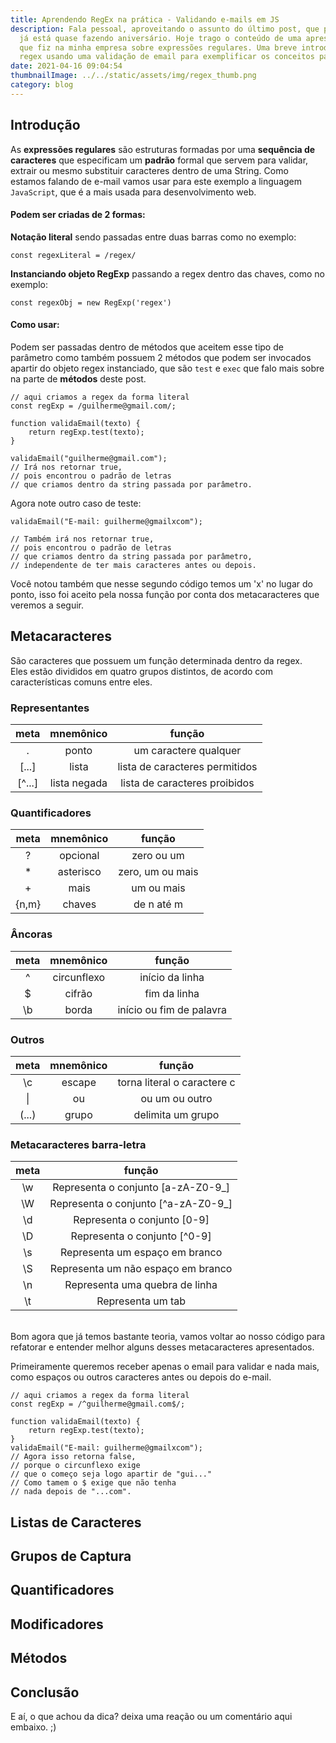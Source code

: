 ```yaml
---
title: Aprendendo RegEx na prática - Validando e-mails em JS
description: Fala pessoal, aproveitando o assunto do último post, que por sinal
  já está quase fazendo aniversário. Hoje trago o conteúdo de uma apresentação
  que fiz na minha empresa sobre expressões regulares. Uma breve introdução as
  regex usando uma validação de email para exemplificar os conceitos passados.
date: 2021-04-16 09:04:54
thumbnailImage: ../../static/assets/img/regex_thumb.png
category: blog
---
```

## Introdução
As **expressões regulares** são estruturas formadas por uma **sequência de caracteres** que especificam um **padrão** formal que servem para validar, extrair ou mesmo substituir caracteres dentro de uma String.
Como estamos falando de e-mail vamos usar para este exemplo a linguagem `JavaScript`, que é a mais usada para desenvolvimento web.

#### Podem ser criadas de 2 formas:   
**Notação literal** sendo passadas entre duas barras como no exemplo:  

```JS
const regexLiteral = /regex/
```

**Instanciando objeto RegExp** passando a regex dentro das chaves, como no exemplo:

```JS
const regexObj = new RegExp('regex')
```

#### Como usar:
Podem ser passadas dentro de métodos que aceitem esse tipo de parâmetro como também possuem 2 métodos que podem ser invocados apartir do objeto regex instanciado, que são `test` e `exec` que falo mais sobre na parte de **métodos** deste post.  

```JS
// aqui criamos a regex da forma literal
const regExp = /guilherme@gmail.com/;

function validaEmail(texto) {
    return regExp.test(texto);
}

validaEmail("guilherme@gmail.com");
// Irá nos retornar true,
// pois encontrou o padrão de letras
// que criamos dentro da string passada por parâmetro.
```

Agora note outro caso de teste:  
```JS
validaEmail("E-mail: guilherme@gmailxcom");

// Também irá nos retornar true,
// pois encontrou o padrão de letras
// que criamos dentro da string passada por parâmetro,
// independente de ter mais caracteres antes ou depois.
```

Você notou também que nesse segundo código temos um 'x' no lugar do ponto, isso foi aceito pela nossa função por conta dos metacaracteres que veremos a seguir.

## Metacaracteres
São caracteres que possuem um função determinada dentro da regex.  
Eles estão divididos em quatro grupos distintos, de acordo com características comuns entre eles.  

### Representantes
|meta|mnemônico|função|
|:---:|:---:|:---:|
|.|ponto|um caractere qualquer|
|[...]|lista|lista de caracteres permitidos|
|[^...]|lista negada|lista de caracteres proibidos|  

### Quantificadores

|meta|mnemônico|função|
|:---:|:---:|:---:|
|?|opcional|zero ou um|
|\*|asterisco|zero, um ou mais|
|\+|mais|um ou mais|
|{n,m}|chaves|de n até m|  

### Âncoras

|meta|mnemônico|função|
|:---:|:---:|:---:|
|^|circunflexo|início da linha|
|$|cifrão|fim da linha|
|\b|borda|início ou fim de palavra|  

### Outros

|meta|mnemônico|função|
|:---:|:---:|:---:|
|\c|escape|torna literal o caractere c
|\||ou|ou um ou outro|
|(...)|grupo|delimita um grupo|  

### Metacaracteres barra-letra  
|meta|função|
|:---:|:---:|
|\w|Representa o conjunto [a-zA-Z0-9_]|
|\W|Representa o conjunto [^a-zA-Z0-9_]|
|\d|Representa o conjunto [0-9]|
|\D|Representa o conjunto [^0-9]|
|\s|Representa um espaço em branco|
|\S|Representa um não espaço em branco|
|\n|Representa uma quebra de linha|
|\t|Representa um tab|

</br>
Bom agora que já temos bastante teoria, vamos voltar ao nosso código para refatorar e entender melhor alguns desses metacaracteres apresentados.  
  
Primeiramente queremos receber apenas o email para validar e nada mais, como espaços ou outros caracteres antes ou depois do e-mail.  

```JS
// aqui criamos a regex da forma literal
const regExp = /^guilherme@gmail.com$/;

function validaEmail(texto) {
    return regExp.test(texto);
}
validaEmail("E-mail: guilherme@gmailxcom");
// Agora isso retorna false,
// porque o circunflexo exige
// que o começo seja logo apartir de "gui..."
// Como tamem o $ exige que não tenha
// nada depois de "...com".
```

## Listas de Caracteres
## Grupos de Captura
## Quantificadores
## Modificadores
## Métodos

## Conclusão
E aí, o que achou da dica? deixa uma reação ou um comentário aqui embaixo. ;)
